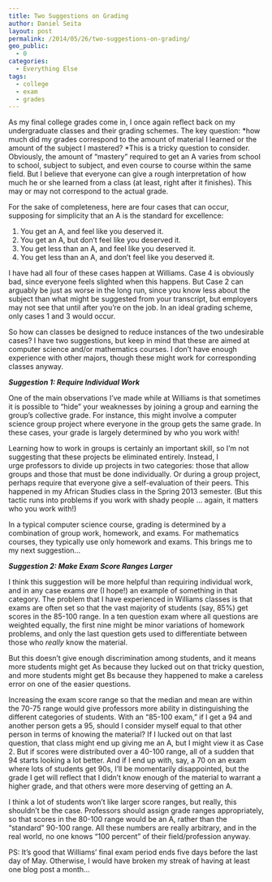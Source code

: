 ```yaml
---
title: Two Suggestions on Grading
author: Daniel Seita
layout: post
permalink: /2014/05/26/two-suggestions-on-grading/
geo_public:
  - 0
categories:
  - Everything Else
tags:
  - college
  - exam
  - grades
---
```

As my final college grades come in, I once again reflect back on my undergraduate classes and their grading schemes. The key question: *how much did my grades correspond to the amount of material I learned or the amount of the subject I mastered? *This is a tricky question to consider. Obviously, the amount of &#8220;mastery&#8221; required to get an A varies from school to school, subject to subject, and even course to course within the same field. But I believe that everyone can give a rough interpretation of how much he or she learned from a class (at least, right after it finishes). This may or may not correspond to the actual grade.

For the sake of completeness, here are four cases that can occur, supposing for simplicity that an A is the standard for excellence:

  1. You get an A, and feel like you deserved it.
  2. You get an A, but don&#8217;t feel like you deserved it.
  3. You get less than an A, and feel like you deserved it.
  4. You get less than an A, and don&#8217;t feel like you deserved it.

I have had all four of these cases happen at Williams. Case 4 is obviously bad, since everyone feels slighted when this happens. But Case 2 can arguably be just as worse in the long run, since you know less about the subject than what might be suggested from your transcript, but employers may not see that until after you&#8217;re on the job. In an ideal grading scheme, only cases 1 and 3 would occur.

So how can classes be designed to reduce instances of the two undesirable cases? I have two suggestions, but keep in mind that these are aimed at computer science and/or mathematics courses. I don&#8217;t have enough experience with other majors, though these might work for corresponding classes anyway.

***Suggestion 1: Require Individual Work***

One of the main observations I&#8217;ve made while at Williams is that sometimes it is possible to &#8220;hide&#8221; your weaknesses by joining a group and earning the group&#8217;s collective grade. For instance, this might involve a computer science group project where everyone in the group gets the same grade. In these cases, your grade is largely determined by who you work with!

Learning how to work in groups is certainly an important skill, so I&#8217;m not suggesting that these projects be eliminated entirely. Instead, I urge professors to divide up projects in two categories: those that allow groups and those that must be done individually. Or during a group project, perhaps require that everyone give a self-evaluation of their peers. This happened in my African Studies class in the Spring 2013 semester. (But this tactic runs into problems if you work with shady people &#8230; again, it matters who you work with!)

In a typical computer science course, grading is determined by a combination of group work, homework, and exams. For mathematics courses, they typically use only homework and exams. This brings me to my next suggestion&#8230;

***Suggestion 2: Make Exam Score Ranges Larger***

I think this suggestion will be more helpful than requiring individual work, and in any case exams *are* (I hope!) an example of something in that category. The problem that I have experienced in Williams classes is that exams are often set so that the vast majority of students (say, 85%) get scores in the 85-100 range. In a ten question exam where all questions are weighted equally, the first nine might be minor variations of homework problems, and only the last question gets used to differentiate between those who *really* know the material.

But this doesn&#8217;t give enough discrimination among students, and it means more students might get As because they lucked out on that tricky question, and more students might get Bs because they happened to make a careless error on one of the easier questions.

Increasing the exam score range so that the median and mean are within the 70-75 range would give professors more ability in distinguishing the different categories of students. With an &#8220;85-100 exam,&#8221; if I get a 94 and another person gets a 95, should I consider myself equal to that other person in terms of knowing the material? If I lucked out on that last question, that class might end up giving me an A, but I might view it as Case 2. But if scores were distributed over a 40-100 range, all of a sudden that 94 starts looking a lot better. And if I end up with, say, a 70 on an exam where lots of students get 90s, I&#8217;ll be momentarily disappointed, but the grade I get will reflect that I didn&#8217;t know enough of the material to warrant a higher grade, and that others were more deserving of getting an A.

I think a lot of students won&#8217;t like larger score ranges, but really, this shouldn&#8217;t be the case. Professors should assign grade ranges appropriately, so that scores in the 80-100 range would be an A, rather than the &#8220;standard&#8221; 90-100 range. All these numbers are really arbitrary, and in the real world, no one knows &#8220;100 percent&#8221; of their field/profession anyway.

PS: It&#8217;s good that Williams&#8217; final exam period ends five days before the last day of May. Otherwise, I would have broken my streak of having at least one blog post a month&#8230;